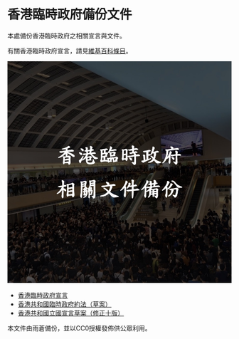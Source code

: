# 香港臨時政府備份文件

本處備份香港臨時政府之相關宣言與文件。

有關香港臨時政府宣言，請見[維基百科條目](https://zh.wikipedia.org/zh-hk/香港臨時政府宣言)。

![](cover.jpg)

* [香港臨時政府宣言](香港臨時政府宣言.md)
* [香港共和國臨時政府約法（草案）](香港共和國臨時政府約法（草案）.md)
* [香港共和國立國宣言草案（修正十版）](香港共和國立國宣言草案（修正十版）.md)

本文件由雨蒼備份，並以CC0授權發佈供公眾利用。
